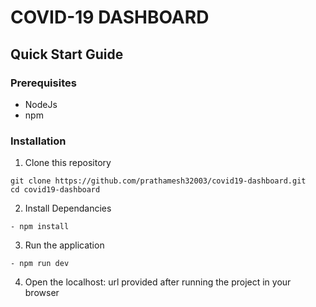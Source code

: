 # COVID-19 DASHBOARD

## Quick Start Guide

### Prerequisites
- NodeJs
- npm

### Installation
1. Clone this repository
```
git clone https://github.com/prathamesh32003/covid19-dashboard.git
cd covid19-dashboard
```

2. Install Dependancies
```
- npm install 
```

3. Run the application
```
- npm run dev
```

4. Open the localhost:<PORT> url provided after running the project in your browser
